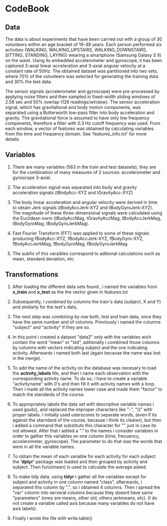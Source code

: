 
CodeBook
=========================================================================================

## Data

The data is about experiments that have been carried out with a group of 30 volunteers within an age bracket of 19-48 years. Each person performed six activities (WALKING, WALKING_UPSTAIRS, WALKING_DOWNSTAIRS, SITTING, STANDING, LAYING) wearing a smartphone (Samsung Galaxy S II) on the waist. Using its embedded accelerometer and gyroscope, it has been captured 3-axial linear acceleration and 3-axial angular velocity at a constant rate of 50Hz. The obtained dataset was partitioned into two sets, where 70% of the volunteers was selected for generating the training data and 30% the test data. 

The sensor signals (accelerometer and gyroscope) were pre-processed by applying noise filters and then sampled in fixed-width sliding windows of 2.56 sec and 50% overlap (128 readings/window). The sensor acceleration signal, which has gravitational and body motion components, was separated using a Butterworth low-pass filter into body acceleration and gravity. The gravitational force is assumed to have only low frequency components, therefore a filter with 0.3 Hz cutoff frequency was used. From each window, a vector of features was obtained by calculating variables from the time and frequency domain. See 'features_info.txt' for more details. 


## Variables

1. There are many variables (563 in the train and test datasets), they are for the combination of many measures of 2 sources: accelerometer and gyroscope 3-axial.

2. The acceleration signal was separated into body and gravity acceleration signals (tBodyAcc-XYZ and tGravityAcc-XYZ)

3. The body linear acceleration and angular velocity were derived in time to obtain Jerk signals (tBodyAccJerk-XYZ and tBodyGyroJerk-XYZ). 
The magnitude of these three-dimensional signals were calculated using the Euclidean norm (tBodyAccMag, tGravityAccMag, tBodyAccJerkMag, tBodyGyroMag, tBodyGyroJerkMag). 

4. Fast Fourier Transform (FFT) was applied to some of these signals producing fBodyAcc-XYZ, fBodyAccJerk-XYZ, fBodyGyro-XYZ, fBodyAccJerkMag, fBodyGyroMag, fBodyGyroJerkMag.

5. The subfix of this varaibles correspond to aditional calculations such as mean, standard deviation, etc.

## Transformations

1. After loading the different data sets found , i named the variables from **x_train** and **x_test** as the the vector given in features.txt

2. Subsequently, i *combined by columns* the train's data (subject, X and Y) and similarly for the test's data,

3. The next step was *combining by row* both, test and train data, once they have the same number and of columns. Previously i named the columns "subject" and "activity" if they are so.

4. In this point i created a dataset "data2" only with the variables wich contain the word "mean" or "std", aditionally i combined those columns by columns with vectors indicating subject and the one indicating activity. Afterwards i named both last (again because the name was lost in the merge). 

5. To add the name of the activity on the database was necesary to load the **activity_labels** file, and then i name each observation with the corresponding activity name. To do so, i have to create a variable "activityname" with 0's and then fill it with activity names with a loop.
Then i made all the activity names lower case and made them "factor" to match the standards of the course.

6. To appropriately labels the data set with descriptive variable names i used gsub(), and replaced the improper characters like "-", "()" with proper labels. I initially used uderscores to separate words, (even if its against the starndard of the course, because i think its clearer), but then i added a command that substitute this character for "" just in case its not allowed.
After that i added a "." to the names i consider variables in order to gather this variables on one column (time, frecuency, accelerometer, gyroscope). The parameter to do that was the words that were in all the variable names.

7. To obtain the mean of each variable for each activity for each subject the **'dplyr'** package was loaded and then grouped by activity and subject. Then funs(mean) is used to calculate the average asked.

8. To make tidy data, using **tidyr** i gather all the variables except for subject and activity in one column named "class", afterwards, i separated this column by ".", so i obtained 4 columns. Then i spread the "var" column into serveral columns because they doesnt have same "parameters" (ones are means, other std, others jerkmeans, etc). (I do not create a variable called axis because many variables do not have axis labels).

9. Finally i wrote the file with write.table() 

